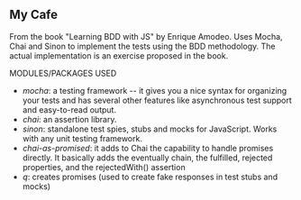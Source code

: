 ## My Cafe

From the book "Learning BDD with JS" by Enrique Amodeo. Uses Mocha, Chai and Sinon to implement the tests using the BDD methodology. The actual implementation is an exercise proposed in the book.

MODULES/PACKAGES USED

* *mocha*: a testing framework -- it gives you a nice syntax for organizing your tests and has several other features like asynchronous test support and easy-to-read output. 
* *chai*: an assertion library.
* *sinon*: standalone test spies, stubs and mocks for JavaScript. Works with any unit testing framework.
* *chai-as-promised*: it adds to Chai the capability to handle promises directly. It basically adds the eventually chain, the fulfilled, rejected properties, and the rejectedWith() assertion
* *q*: creates promises (used to create fake responses in test stubs and mocks)

